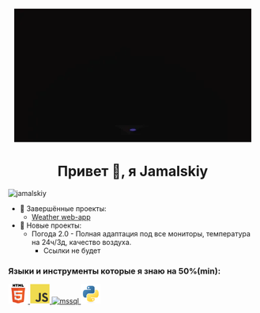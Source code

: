 <p align="center">
  <img src="gif/giphy.webp" alt="Coding GIF" />
</p>

<h1 align="center">Привет 👋, я Jamalskiy</h1>
<p align="left"> <img src="https://komarev.com/ghpvc/?username=jamalskiy&label=Profile&color=0e75b6&style=flat" alt="jamalskiy" /> </p>

- 🔭 Завершённые проекты:
     - [Weather web-app](https://github.com/jamalskiy/thesis-website-for-viewing-the-weather)
- 🔭 Новые проекты:
     - Погода 2.0 - Полная адаптация под все мониторы, температура на 24ч/3д, качество воздуха.
       - Ссылки не будет


<h3 align="left">Языки и инструменты которые я знаю на 50%(min):</h3>
<p align="left"> <a href="https://www.w3.org/html/" target="_blank" rel="noreferrer"> <img src="https://raw.githubusercontent.com/devicons/devicon/master/icons/html5/html5-original-wordmark.svg" alt="html5" width="40" height="40"/> </a> <a href="https://developer.mozilla.org/en-US/docs/Web/JavaScript" target="_blank" rel="noreferrer"> <img src="https://raw.githubusercontent.com/devicons/devicon/master/icons/javascript/javascript-original.svg" alt="javascript" width="40" height="40"/> </a> <a href="https://www.microsoft.com/en-us/sql-server" target="_blank" rel="noreferrer"> <img src="https://www.svgrepo.com/show/303229/microsoft-sql-server-logo.svg" alt="mssql" width="40" height="40"/> </a> <a href="https://www.python.org" target="_blank" rel="noreferrer"> <img src="https://raw.githubusercontent.com/devicons/devicon/master/icons/python/python-original.svg" alt="python" width="40" height="40"/> </a> </p>
